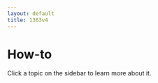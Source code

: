 ```yaml
---
layout: default
title: 1363v4
---
```


# How-to

Click a topic on the sidebar to learn more about it.